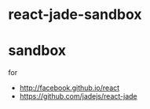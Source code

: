 react-jade-sandbox
==================

# sandbox

for

* http://facebook.github.io/react
* https://github.com/jadejs/react-jade
